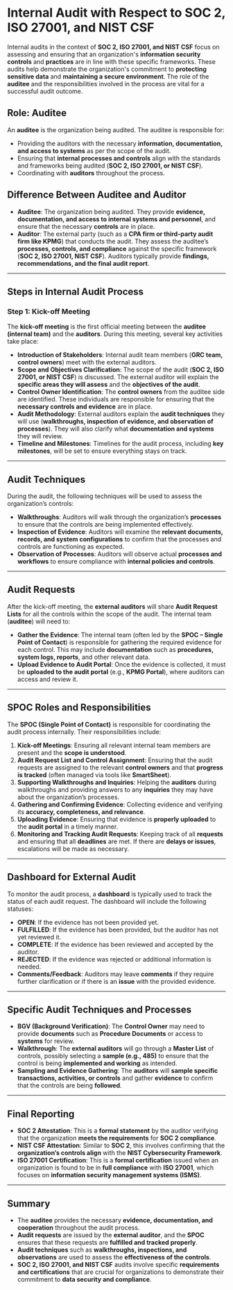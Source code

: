# Internal Audit with Respect to SOC 2, ISO 27001, and NIST CSF

Internal audits in the context of **SOC 2, ISO 27001, and NIST CSF** focus on assessing and ensuring that an organization's **information security controls** and **practices** are in line with these specific frameworks. These audits help demonstrate the organization's commitment to **protecting sensitive data** and **maintaining a secure environment**. The role of the **auditee** and the responsibilities involved in the process are vital for a successful audit outcome.

## **Role: Auditee**

An **auditee** is the organization being audited. The auditee is responsible for:

- Providing the auditors with the necessary **information, documentation, and access to systems** as per the scope of the audit.
- Ensuring that **internal processes and controls** align with the standards and frameworks being audited (**SOC 2, ISO 27001, or NIST CSF**).
- Coordinating with **auditors** throughout the process.

## **Difference Between Auditee and Auditor**

- **Auditee**: The organization being audited. They provide **evidence, documentation, and access to internal systems and personnel**, and ensure that the necessary **controls** are in place.
- **Auditor**: The external party (such as a **CPA firm or third-party audit firm like KPMG**) that conducts the audit. They assess the auditee’s **processes, controls, and compliance** against the specific framework (**SOC 2, ISO 27001, NIST CSF**). Auditors typically provide **findings, recommendations, and the final audit report**.

---

## **Steps in Internal Audit Process**

### **Step 1: Kick-off Meeting**

The **kick-off meeting** is the first official meeting between the **auditee (internal team)** and the **auditors**. During this meeting, several key activities take place:

- **Introduction of Stakeholders**: Internal audit team members (**GRC team, control owners**) meet with the external auditors.
- **Scope and Objectives Clarification**: The scope of the audit (**SOC 2, ISO 27001, or NIST CSF**) is discussed. The external auditor will explain the **specific areas they will assess** and the **objectives of the audit**.
- **Control Owner Identification**: The **control owners** from the auditee side are identified. These individuals are responsible for ensuring that the **necessary controls and evidence** are in place.
- **Audit Methodology**: External auditors explain the **audit techniques** they will use (**walkthroughs, inspection of evidence, and observation of processes**). They will also clarify what **documentation and systems** they will review.
- **Timeline and Milestones**: Timelines for the audit process, including **key milestones**, will be set to ensure everything stays on track.

---

## **Audit Techniques**

During the audit, the following techniques will be used to assess the organization’s controls:

- **Walkthroughs**: Auditors will walk through the organization’s **processes** to ensure that the controls are being implemented effectively.
- **Inspection of Evidence**: Auditors will examine the **relevant documents, records, and system configurations** to confirm that the processes and controls are functioning as expected.
- **Observation of Processes**: Auditors will observe actual **processes and workflows** to ensure compliance with **internal policies and controls**.

---

## **Audit Requests**

After the kick-off meeting, the **external auditors** will share **Audit Request Lists** for all the controls within the scope of the audit. The internal team (**auditee**) will need to:

- **Gather the Evidence**: The internal team (often led by the **SPOC – Single Point of Contact**) is responsible for gathering the required evidence for each control. This may include **documentation** such as **procedures, system logs, reports**, and other relevant data.
- **Upload Evidence to Audit Portal**: Once the evidence is collected, it must be **uploaded to the audit portal** (e.g., **KPMG Portal**), where auditors can access and review it.

---

## **SPOC Roles and Responsibilities**

The **SPOC (Single Point of Contact)** is responsible for coordinating the audit process internally. Their responsibilities include:

1. **Kick-off Meetings**: Ensuring all relevant internal team members are present and the **scope is understood**.
2. **Audit Request List and Control Assignment**: Ensuring that the audit requests are assigned to the relevant **control owners** and that **progress is tracked** (often managed via tools like **SmartSheet**).
3. **Supporting Walkthroughs and Inquiries**: Helping the **auditors** during walkthroughs and providing answers to any **inquiries** they may have about the organization’s processes.
4. **Gathering and Confirming Evidence**: Collecting evidence and verifying its **accuracy, completeness, and relevance**.
5. **Uploading Evidence**: Ensuring that evidence is **properly uploaded** to the **audit portal** in a timely manner.
6. **Monitoring and Tracking Audit Requests**: Keeping track of all **requests** and ensuring that all **deadlines** are met. If there are **delays or issues**, escalations will be made as necessary.

---

## **Dashboard for External Audit**

To monitor the audit process, a **dashboard** is typically used to track the status of each audit request. The dashboard will include the following statuses:

- **OPEN**: If the evidence has not been provided yet.
- **FULFILLED**: If the evidence has been provided, but the auditor has not yet reviewed it.
- **COMPLETE**: If the evidence has been reviewed and accepted by the auditor.
- **REJECTED**: If the evidence was rejected or additional information is needed.
- **Comments/Feedback**: Auditors may leave **comments** if they require further clarification or if there is an **issue** with the provided evidence.

---

## **Specific Audit Techniques and Processes**

- **BGV (Background Verification)**: The **Control Owner** may need to provide **documents** such as **Procedure Documents** or access to **systems** for review.
- **Walkthrough**: The **external auditors** will go through a **Master List** of controls, possibly selecting a **sample (e.g., 485)** to ensure that the control is being **implemented and working** as intended.
- **Sampling and Evidence Gathering**: The **auditors** will **sample specific transactions, activities, or controls** and gather **evidence** to confirm that the controls are being **followed**.

---

## **Final Reporting**

- **SOC 2 Attestation**: This is a **formal statement** by the auditor verifying that the organization **meets the requirements** for **SOC 2 compliance**.
- **NIST CSF Attestation**: Similar to **SOC 2**, this involves confirming that the **organization’s controls align** with the **NIST Cybersecurity Framework**.
- **ISO 27001 Certification**: This is a **formal certification** issued when an organization is found to be in **full compliance** with **ISO 27001**, which focuses on **information security management systems (ISMS)**.

---

## **Summary**

- The **auditee** provides the necessary **evidence, documentation, and cooperation** throughout the audit process.
- **Audit requests** are issued by the **external auditor**, and the **SPOC** ensures that these requests are **fulfilled and tracked properly**.
- **Audit techniques** such as **walkthroughs, inspections, and observations** are used to assess the **effectiveness of the controls**.
- **SOC 2, ISO 27001, and NIST CSF** audits involve specific **requirements and certifications** that are crucial for organizations to demonstrate their commitment to **data security and compliance**.

